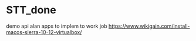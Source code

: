 # STT_done
demo api alan apps to implem to work job
https://www.wikigain.com/install-macos-sierra-10-12-virtualbox/
